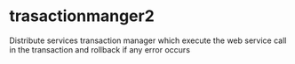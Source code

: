 # trasactionmanger2
Distribute services transaction manager which execute the web service call in the transaction and rollback if any error occurs

